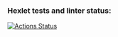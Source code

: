 ### Hexlet tests and linter status:
[![Actions Status](https://github.com/KLAUS-fail/frontend-project-44/actions/workflows/hexlet-check.yml/badge.svg)](https://github.com/KLAUS-fail/frontend-project-44/actions)
